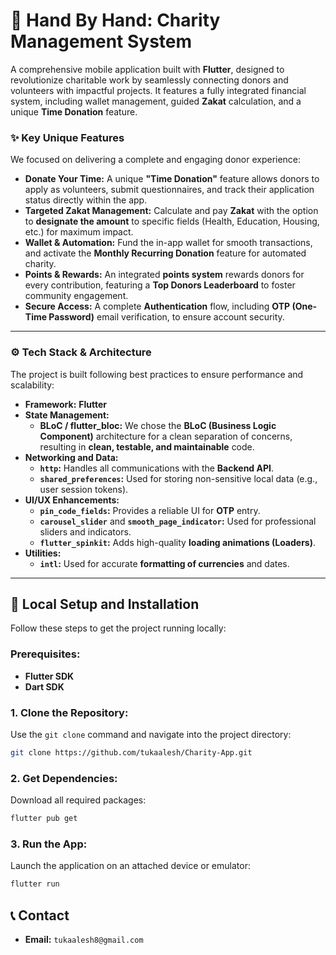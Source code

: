 
# 🤝 Hand By Hand: Charity Management System

A comprehensive mobile application built with **Flutter**, designed to revolutionize charitable work by seamlessly connecting donors and volunteers with impactful projects. It features a fully integrated financial system, including wallet management, guided **Zakat** calculation, and a unique **Time Donation** feature.


### ✨ Key Unique Features

We focused on delivering a complete and engaging donor experience:

  * **Donate Your Time:** A unique **"Time Donation"** feature allows donors to apply as volunteers, submit questionnaires, and track their application status directly within the app.
  * **Targeted Zakat Management:** Calculate and pay **Zakat** with the option to **designate the amount** to specific fields (Health, Education, Housing, etc.) for maximum impact.
  * **Wallet & Automation:** Fund the in-app wallet for smooth transactions, and activate the **Monthly Recurring Donation** feature for automated charity.
  * **Points & Rewards:** An integrated **points system** rewards donors for every contribution, featuring a **Top Donors Leaderboard** to foster community engagement.
  * **Secure Access:** A complete **Authentication** flow, including **OTP (One-Time Password)** email verification, to ensure account security.

-----

### ⚙️ Tech Stack & Architecture

The project is built following best practices to ensure performance and scalability:

  * **Framework:** **Flutter**
  * **State Management:**
      * **BLoC / flutter\_bloc:** We chose the **BLoC (Business Logic Component)** architecture for a clean separation of concerns, resulting in **clean, testable, and maintainable** code.
  * **Networking and Data:**
      * **`http`:** Handles all communications with the **Backend API**.
      * **`shared_preferences`:** Used for storing non-sensitive local data (e.g., user session tokens).
  * **UI/UX Enhancements:**
      * **`pin_code_fields`:** Provides a reliable UI for **OTP** entry.
      * **`carousel_slider`** and **`smooth_page_indicator`:** Used for professional sliders and indicators.
      * **`flutter_spinkit`:** Adds high-quality **loading animations (Loaders)**.
  * **Utilities:**
      * **`intl`:** Used for accurate **formatting of currencies** and dates.

-----

## 🚀 Local Setup and Installation

Follow these steps to get the project running locally:

### Prerequisites:

  * **Flutter SDK**
  * **Dart SDK**

### 1\. Clone the Repository:

Use the `git clone` command and navigate into the project directory:

```bash
git clone https://github.com/tukaalesh/Charity-App.git
```

### 2\. Get Dependencies:

Download all required packages:

```bash
flutter pub get
```

### 3\. Run the App:

Launch the application on an attached device or emulator:

```bash
flutter run
```

## 📞 Contact 

* **Email:** `tukaalesh8@gmail.com`

